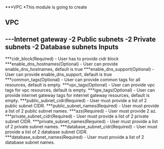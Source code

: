 ***VPC
*This module is going to create

VPC
------
---Internet gateway
-2 Public subnets
-2 Private subnets
-2 Database subnets
Inputs
--------
***cidr_block(Required) - User has to provide cidr block
***enable_dns_hostnames(Optional) - User can provide enable_dns_hostnames, default is true
***enable_dns_support(Optional) - User can provide enable_dns_support, default is true
***common_tags(Optional) - User can provide common tags for all resources, default is empty.
***vpc_tags(Optional) - User can provide vpc tags for vpc resources, default is empty.
***igw_tags(Optional) - User can provide internet gateway tags for internet gateway resources, default is empty.
***public_subnet_cidr(Required) - User must provide a list of 2 public subnet CIDR.
***public_subnet_names(Required) - User must provide a list of 2 public subnet names.
***azs(Required) - User must provide 2 az.
***private_subnet_cidr(Required) - User must provide a list of 2 private subnet CIDR.
***private_subnet_names(Required) - User must provide a list of 2 private subnet names.
***database_subnet_cidr(Required) - User must provide a list of 2 database subnet CIDR.
***database_subnet_names(Required) - User must provide a list of 2 database subnet names.